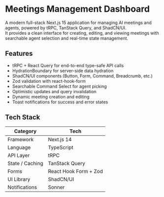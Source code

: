 # Meetings Management Dashboard

A modern full-stack Next.js 15 application for managing AI meetings and agents, powered by tRPC, TanStack Query, and ShadCN/UI.  
It provides a clean interface for creating, editing, and viewing meetings with searchable agent selection and real-time state management.

## Features

- tRPC + React Query for end-to-end type-safe API calls  
- HydrationBoundary for server-side data hydration  
- ShadCN/UI components (Button, Form, Command, Breadcrumb, etc.)  
- Zod validation with react-hook-form  
- Searchable Command Select for agent picking  
- Optimistic updates and query invalidation  
- Dynamic meeting creation and editing  
- Toast notifications for success and error states  

## Tech Stack

| Category | Tech |
|-----------|------|
| Framework | Next.js 14 |
| Language | TypeScript |
| API Layer | tRPC |
| State / Caching | TanStack Query |
| Forms | React Hook Form + Zod |
| UI Library | ShadCN/UI |
| Notifications | Sonner |


